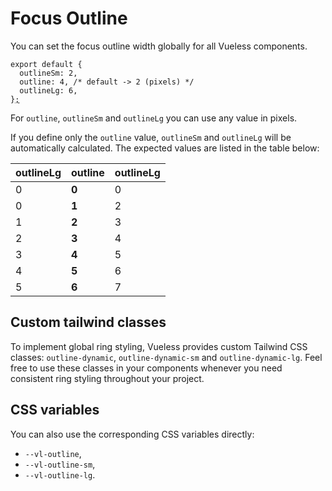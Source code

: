 # Focus Outline

You can set the focus outline width globally for all Vueless components.

<pre class="language-js" data-title="vueless.config.{js,ts}"><code class="lang-js">export default {
  outlineSm: 2,
  outline: 4, /* default -> 2 (pixels) */
  outlineLg: 6,
}<a data-footnote-ref href="#user-content-fn-1">;</a>
</code></pre>

For `outline`, `outlineSm` and `outlineLg` you can use any value in pixels.

If you define only the `outline` value, `outlineSm` and `outlineLg` will be automatically calculated. The expected values are listed in the table below:

| outlineLg | outline | outlineLg |
| --------- | ------- | --------- |
| 0         | **0**   | 0         |
| 0         | **1**   | 2         |
| 1         | **2**   | 3         |
| 2         | **3**   | 4         |
| 3         | **4**   | 5         |
| 4         | **5**   | 6         |
| 5         | **6**   | 7         |

## Custom tailwind classes

To implement global ring styling, Vueless provides custom Tailwind CSS classes: `outline-dynamic`, `outline-dynamic-sm` and `outline-dynamic-lg`. Feel free to use these classes in your components whenever you need consistent ring styling throughout your project.

## CSS variables

You can also use the corresponding CSS variables directly:&#x20;

* `--vl-outline`, &#x20;
* `--vl-outline-sm`, &#x20;
* `--vl-outline-lg`.

[^1]: 
